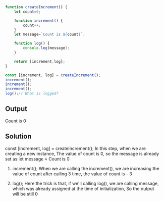 ```Javascript
function createIncrement() {
    let count=0;

    function increment() {
        count++;
    }
    let message=`Count is ${count}`;

    function log() {
        console.log(message);
    }

    return [increment,log];
}

const [increment, log] = createIncrement();
increment();
increment();
increment();
log();// What is logged?
```

## Output

Count is 0

## Solution

const [increment, log] = createIncrement();
In this step, when we are creating a new instance,
The value of count is 0, so the message is already set as
let message = Count is 0

1. increment();
   When we are calling the increment(), we are increasing the value of count
   after calling 3 time, the value of count is - 3

2. log();
   Here the trick is that, if we'll calling log(), we are calling message, which was already assigned at the time of initialization,
   So the output will be still 0

